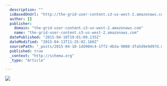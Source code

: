 ```yaml
---
  description: ""
  isBasedOnUrl: "http://the-grid-user-content.s3-us-west-2.amazonaws.com/d42f83a8-fe0d-413e-8ef9-eda65ef501c6.png"
  author: []
  publisher: 
    domain: "the-grid-user-content.s3-us-west-2.amazonaws.com"
    name: "the-grid-user-content.s3-us-west-2.amazonaws.com"
  datePublished: "2015-04-10T19:01:09.135Z"
  dateModified: "2015-04-13T11:25:02.160Z"
  sourcePath: "_posts/2015-04-10-1dd904c4-1ff2-4b3a-9008-3fa5d9e9d97d.md"
  published: true
  _context: "http://schema.org"
  _type: "Article"

---
```

![](http://the-grid-user-content.s3-us-west-2.amazonaws.com/d42f83a8-fe0d-413e-8ef9-eda65ef501c6.png)